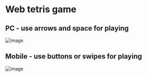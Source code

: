 # Web tetris game

## PC - use arrows and space for playing
![image](https://user-images.githubusercontent.com/55100820/160185904-87152784-2865-4114-86a4-106f31ba77ea.png)

## Mobile - use buttons or swipes for playing
![image](https://user-images.githubusercontent.com/55100820/160186178-df126546-cdc8-450b-8344-f287f3adb58d.png)
